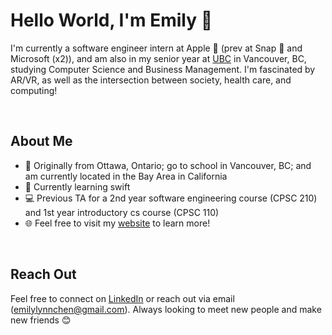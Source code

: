 # Hello World, I'm Emily 👋

I'm currently a software engineer intern at Apple  (prev at Snap 👻 and Microsoft (x2)), and am also in my senior year at [UBC](https://www.ubc.ca/) in Vancouver, BC, studying Computer Science and Business Management. I'm fascinated by AR/VR, as well as the intersection between society, health care, and computing!

<br/>


## About Me

- 📍  Originally from Ottawa, Ontario; go to school in Vancouver, BC; and am currently located in the Bay Area in California
- 🌱  Currently learning swift
- 💻  Previous TA for a 2nd year software engineering course (CPSC 210) and 1st year introductory cs course (CPSC 110)
- 🌐  Feel free to visit my [website](https://emilylynnchen.netlify.app/) to learn more!


<br/>

## Reach Out

Feel free to connect on [LinkedIn](https://www.linkedin.com/in/emily-c-55680b124/) or reach out via email (emilylynnchen@gmail.com). Always looking to meet new people and make new friends 😊


